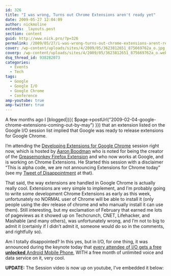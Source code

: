 ```yaml
---
id: 326
title: "I was wrong, Turns out Chrome Extensions aren't ready yet"
date: 2009-05-27 12:04:09
author: nickmoline
extends: _layouts.post
section: content
guid: http://www.nick.pro/?p=326
permalink: /2009/05/27/i-was-wrong-turns-out-chrome-extensions-arent-ready-yet/
cover: /wp-content/uploads/sites/4/2009/05/3623812651_875669762a_o.jpg
coverp: /wp-content/uploads/sites/4/2009/05/3623812651_875669762a_o.webp
dsq_thread_id: 938282073
categories:
  - Events
  - Tech
tags:
  - Google
  - Google I/O
  - Google Chrome
  - Conference
amp-youtube: true
amp-twitter: true
---
```

A few months ago I [blogged]({{ $page->postUrl("2009-02-04-google-chrome-extensions-coming-out-by-may") }}) that an extension listed on the Google I/O session list implied that Google was ready to release extensions for Google Chrome.

I&#8217;m attending the [Developing Extensions for Google Chrome](http://code.google.com/events/io/sessions/DevelopingExtensionsGoogleChrome.html) session right now, which is hosted by [Aaron Boodman](http://code.google.com/events/io/speakers.html#aa) who is noted for being the creator of the [Greasemonkey Firefox Extension](https://addons.mozilla.org/en-US/firefox/addon/748) and who now works at Google, and is working on Chrome Extensions. He Started this session with a disclaimer &#8220;This is alpha code, we are not announcing Extensions for Chrome today&#8221; (see my [Tweet of Disappointment](http://twitter.com/NickMoline/status/1938360780) at that).

<!--more-->

<amp-twitter width="375" height="472" layout="responsive" data-tweetid="1938360780"></amp-twitter>

That said, the way extensions are handled in Google Chrome is actually really cool. Extensions are very simple to implement, and I&#8217;m probably going to write some development Chrome Extensions as early as this week, unfortunately no NORMAL user of Chrome will be able to install it (only people using the dev release of chrome and who manually install it can use them). Still interesting, but my exclamation of February that earned me lots of pageviews as it showed up on Techcrunch, CNET, Lifehacker, and Mashable (and many others), was unfortunately wrong, and I&#8217;m not to big to admit it (certainly if I didn&#8217;t admit it, someone would do so in the comments, and rightfully so).

Am I totally disappointed? In this yes, but in I/O, for one thing, it was announced during the keynote today that [every attendee of I/O gets a free **unlocked** Android Mobile Phone](http://twitter.com/NickMoline/status/1938126329), WITH a free month of unlimited voice and data service on it, very cool.

<amp-twitter width="375" height="472" layout="responsive" data-tweetid="1938126329"></amp-twitter>

**UPDATE:** The Session video is now up on youtube, I&#8217;ve embedded it below:

<amp-youtube data-videoid="g03bcb70kFQ" layout="responsive" width="480" height="360"></amp-youtube>
